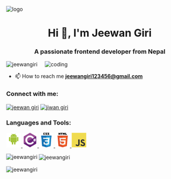 ![logo](https://user-images.githubusercontent.com/131229615/233074385-69946e06-51e8-4d0a-bf91-ba036229acde.png)

<h1 align="center">Hi 👋, I'm Jeewan Giri</h1>
<h3 align="center">A passionate frontend developer from Nepal</h3>
<img align="right" alt="coding"width="400" src="https://camo.githubusercontent.com/cae12fddd9d6982901d82580bdf321d81fb299141098ca1c2d4891870827bf17/68747470733a2f2f6d69726f2e6d656469756d2e636f6d2f6d61782f313336302f302a37513379765349765f7430696f4a2d5a2e676966"

<p align="left"> <img src="https://komarev.com/ghpvc/?username=jeewangiri&label=Profile%20views&color=0e75b6&style=flat" alt="jeewangiri" /> </p>

- 📫 How to reach me **jeewangiri123456@gmail.com**

<h3 align="left">Connect with me:</h3>
<p align="left">
<a href="https://linkedin.com/in/jeewan giri" target="blank"><img align="center" src="https://raw.githubusercontent.com/rahuldkjain/github-profile-readme-generator/master/src/images/icons/Social/linked-in-alt.svg" alt="jeewan giri" height="30" width="40" /></a>
<a href="https://fb.com/jiwan giri" target="blank"><img align="center" src="https://raw.githubusercontent.com/rahuldkjain/github-profile-readme-generator/master/src/images/icons/Social/facebook.svg" alt="jiwan giri" height="30" width="40" /></a>
</p>

<h3 align="left">Languages and Tools:</h3>
<p align="left"> <a href="https://developer.android.com" target="_blank" rel="noreferrer"> <img src="https://raw.githubusercontent.com/devicons/devicon/master/icons/android/android-original-wordmark.svg" alt="android" width="40" height="40"/> </a> <a href="https://www.w3schools.com/cs/" target="_blank" rel="noreferrer"> <img src="https://raw.githubusercontent.com/devicons/devicon/master/icons/csharp/csharp-original.svg" alt="csharp" width="40" height="40"/> </a> <a href="https://www.w3schools.com/css/" target="_blank" rel="noreferrer"> <img src="https://raw.githubusercontent.com/devicons/devicon/master/icons/css3/css3-original-wordmark.svg" alt="css3" width="40" height="40"/> </a> <a href="https://www.w3.org/html/" target="_blank" rel="noreferrer"> <img src="https://raw.githubusercontent.com/devicons/devicon/master/icons/html5/html5-original-wordmark.svg" alt="html5" width="40" height="40"/> </a> <a href="https://developer.mozilla.org/en-US/docs/Web/JavaScript" target="_blank" rel="noreferrer"> <img src="https://raw.githubusercontent.com/devicons/devicon/master/icons/javascript/javascript-original.svg" alt="javascript" width="40" height="40"/> </a> </p>

<p><img align="left" src="https://github-readme-stats.vercel.app/api/top-langs?username=jeewangiri&show_icons=true&locale=en&layout=compact" alt="jeewangiri" /></p>

<p>&nbsp;<img align="center" src="https://github-readme-stats.vercel.app/api?username=jeewangiri&show_icons=true&locale=en" alt="jeewangiri" /></p>

<p><img align="center" src="https://github-readme-streak-stats.herokuapp.com/?user=jeewangiri&" alt="jeewangiri" /></p>
